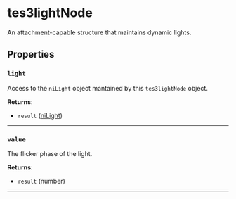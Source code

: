 <!---
	This file is autogenerated. Do not edit this file manually. Your changes will be ignored.
	More information: https://github.com/MWSE/MWSE/tree/master/docs
-->

# tes3lightNode

An attachment-capable structure that maintains dynamic lights.

## Properties

### `light`

Access to the `niLight` object mantained by this `tes3lightNode` object.

**Returns**:

* `result` ([niLight](../../types/niLight))

***

### `value`

The flicker phase of the light.

**Returns**:

* `result` (number)

***

